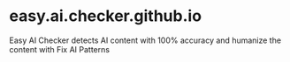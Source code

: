 # easy.ai.checker.github.io
Easy AI Checker detects AI content with 100% accuracy and humanize the content with Fix AI Patterns
